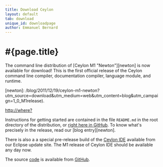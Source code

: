 ```yaml
---
title: Download Ceylon
layout: default
tab: download
unique_id: downloadpage
author: Emmanuel Bernard
---
```

# #{page.title}

The command line distribution of [Ceylon M1 "Newton"][newton] 
is now available for download! This is the first official 
release of the Ceylon command line compiler, documentation 
compiler, language module, and runtime.

[newton]: /blog/2011/12/19/ceylon-m1-newton?utm_source=download&utm_medium=web&utm_content=blog&utm_campaign=1_0_M1release).

<http://where?>

Instructions for getting started are contained in the file
`README.md` in the root directory of the distribution, or
[right here in GitHub][ceylon-dist readme].
To know what's precisely in the release, read our [blog entry][newton].

[ceylon-dist readme]: https://github.com/ceylon/ceylon-dist/blob/master/README.md 

There is also a a special pre-release build of the 
[Ceylon IDE](/documentation/ide) available from our Eclipse
update site. The M1 release of Ceylon IDE should be available
any day now.

The source [code](/code) is available from [GitHub](http://github.com/ceylon).

